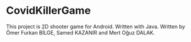 # CovidKillerGame
This project is 2D shooter game for Android. Written with Java.  Written by Ömer Furkan BİLGE, Samed KAZANIR and Mert Oğuz DALAK.
